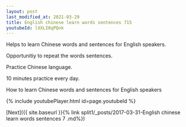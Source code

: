 ```yaml
---
layout: post
last_modified_at: 2021-03-29
title: English chinese learn words sentences 715 
youtubeId: lXXLI0qPQnk
---
```

 
 
Helps to learn Chinese words and sentences for English speakers.

Opportunitiy to repeat the words sentences. 

Practice Chinese language. 
 
10 minutes practice every day. 
 
How to learn Chinese words and sentences for English speakers 
 
{% include youtubePlayer.html id=page.youtubeId %}
 
 
[Next]({{ site.baseurl }}{% link  split1/_posts/2017-03-31-English chinese learn words sentences 7 .md%})
 

